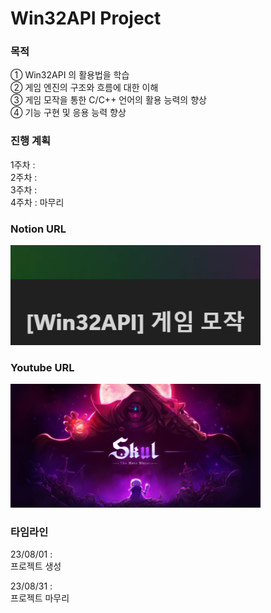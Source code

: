# Win32API Project

### 목적
① Win32API 의 활용법을 학습</br>
② 게임 엔진의 구조와 흐름에 대한 이해</br>
③ 게임 모작을 통한 C/C++ 언어의 활용 능력의 향상</br>
④ 기능 구현 및 응용 능력 향상</br>

### 진행 계획
1주차 : 
</br>
2주차 : 
</br>
3주차 : 
</br>
4주차 : 마무리

### Notion URL
<a href="https://reminiscent-moth-47a.notion.site/Win32API-11b7e40d2ccc80a383d3da01ee30cbe2?pvs=4">
    <img src="./ReadMe/Notion.png" alt="Win32API 개발일지" width="400"/>
</a>
</br>

### Youtube URL

<a href="https://youtu.be/S2gkZDuvIz4?si=q_t9fQPt1cBRvr5u">
    <img src="./ReadMe/Skul.png" alt="Win32API 모작영상" width="400"/>
</a>
</br>

### 타임라인
23/08/01 :</br>
프로젝트 생성</br>

23/08/31 :</br>
프로젝트 마무리</br>


